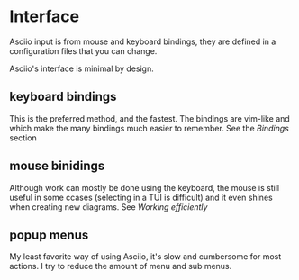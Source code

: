 # Interface

Asciio input is from mouse and keyboard bindings, they are defined in a configuration files that you can change. 

Asciio's interface is minimal by design.

## keyboard bindings

This is the preferred method, and the fastest. The bindings are vim-like and which make the many bindings much easier to remember. See the *Bindings* section

## mouse binidings

Although work can mostly be done  using the keyboard, the mouse is still useful in some ccases (selecting in a TUI is difficult) and it even shines when creating new diagrams. See *Working efficiently*

## popup menus

My least favorite way of using Asciio, it's slow and cumbersome for most actions. I try to reduce the amount of menu and sub menus.


